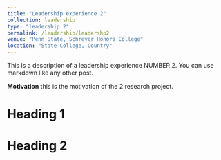 ```yaml
---
title: "Leadership experience 2"
collection: leadership
type: "leadership 2"
permalink: /leadership/leadershp2
venue: "Penn State, Schreyer Honors College"
location: "State College, Country"
---
```


This is a description of a leadership experience NUMBER 2. You can use markdown like any other post.

**Motivation**
this is the motivation of the 2 research project.

Heading 1
======

Heading 2
======
